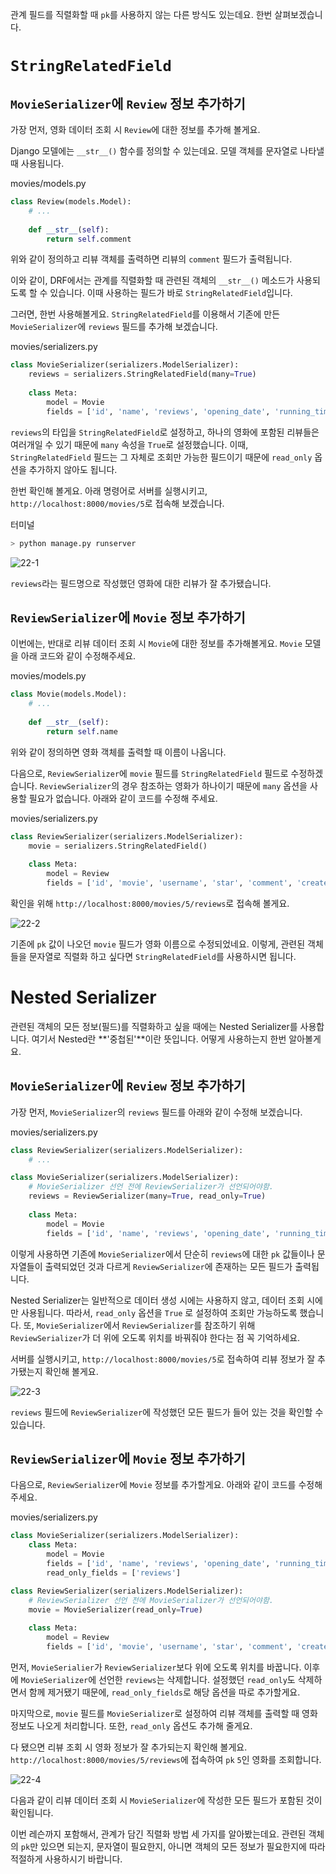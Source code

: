 ﻿관계 필드를 직렬화할 때 `pk`를 사용하지 않는 다른 방식도 있는데요. 한번 살펴보겠습니다.

# `StringRelatedField`

## `MovieSerializer`에  `Review`  정보 추가하기

가장 먼저, 영화 데이터 조회 시 `Review`에 대한 정보를 추가해 볼게요.

Django 모델에는 `__str__()` 함수를 정의할 수 있는데요. 모델 객체를 문자열로 나타낼 때 사용됩니다.

movies/models.py

```python
class Review(models.Model):
    # ...
    
    def __str__(self):
        return self.comment

```

위와 같이 정의하고 리뷰 객체를 출력하면 리뷰의 `comment` 필드가 출력됩니다.

이와 같이, DRF에서는 관계를 직렬화할 때 관련된 객체의 `__str__()` 메소드가 사용되도록 할 수 있습니다. 이때 사용하는 필드가 바로 `StringRelatedField`입니다.

그러면, 한번 사용해볼게요. `StringRelatedField`를 이용해서 기존에 만든 `MovieSerializer`에 `reviews` 필드를 추가해 보겠습니다.

movies/serializers.py

```python
class MovieSerializer(serializers.ModelSerializer):
    reviews = serializers.StringRelatedField(many=True)
    
    class Meta:
        model = Movie
        fields = ['id', 'name', 'reviews', 'opening_date', 'running_time', 'overview']

```

`reviews`의 타입을 `StringRelatedField`로 설정하고, 하나의 영화에 포함된 리뷰들은 여러개일 수 있기 때문에 `many` 속성을 `True`로 설정했습니다. 이때, `StringRelatedField` 필드는 그 자체로 조회만 가능한 필드이기 때문에 `read_only` 옵션을 추가하지 않아도 됩니다.

한번 확인해 볼게요. 아래 명령어로 서버를 실행시키고, `http://localhost:8000/movies/5`로 접속해 보겠습니다.

터미널

```bash
> python manage.py runserver

```

![22-1](https://bakey-api.codeit.kr/api/files/resource?root=static&seqId=5845&directory=22-1.png&name=22-1.png)

`reviews`라는 필드명으로 작성했던 영화에 대한 리뷰가 잘 추가됐습니다.

## `ReviewSerializer`에  `Movie`  정보 추가하기

이번에는, 반대로 리뷰 데이터 조회 시 `Movie`에 대한 정보를 추가해볼게요. `Movie` 모델을 아래 코드와 같이 수정해주세요.

movies/models.py

```python
class Movie(models.Model):
    # ...
    
    def __str__(self):
        return self.name

```

위와 같이 정의하면 영화 객체를 출력할 때 이름이 나옵니다.

다음으로, `ReviewSerializer`에 `movie` 필드를 `StringRelatedField` 필드로 수정하겠습니다. `ReviewSerializer`의 경우 참조하는 영화가 하나이기 때문에 `many` 옵션을 사용할 필요가 없습니다. 아래와 같이 코드를 수정해 주세요.

movies/serializers.py

```python
class ReviewSerializer(serializers.ModelSerializer):
    movie = serializers.StringRelatedField()
      
    class Meta:
        model = Review
        fields = ['id', 'movie', 'username', 'star', 'comment', 'created']

```

확인을 위해 `http://localhost:8000/movies/5/reviews`로 접속해 볼게요.

![22-2](https://bakey-api.codeit.kr/api/files/resource?root=static&seqId=5845&directory=22-2.png&name=22-2.png)

기존에 `pk` 값이 나오던 `movie` 필드가 영화 이름으로 수정되었네요. 이렇게, 관련된 객체들을 문자열로 직렬화 하고 싶다면 `StringRelatedField`를 사용하시면 됩니다.

# Nested Serializer

관련된 객체의 모든 정보(필드)를 직렬화하고 싶을 때에는 Nested Serializer를 사용합니다. 여기서 Nested란 **'중첩된'**이란 뜻입니다. 어떻게 사용하는지 한번 알아볼게요.

## `MovieSerializer`에  `Review`  정보 추가하기

가장 먼저, `MovieSerializer`의 `reviews` 필드를 아래와 같이 수정해 보겠습니다.

movies/serializers.py

```python
class ReviewSerializer(serializers.ModelSerializer):
    # ...

class MovieSerializer(serializers.ModelSerializer):
    # MovieSerializer 선언 전에 ReviewSerializer가 선언되어야함.
    reviews = ReviewSerializer(many=True, read_only=True)
    
    class Meta:
        model = Movie
        fields = ['id', 'name', 'reviews', 'opening_date', 'running_time', 'overview']

```

이렇게 사용하면 기존에 `MovieSerializer`에서 단순히 `reviews`에 대한 `pk` 값들이나 문자열들이 출력되었던 것과 다르게 `ReviewSerializer`에 존재하는 모든 필드가 출력됩니다.

Nested Serializer는 일반적으로 데이터 생성 시에는 사용하지 않고, 데이터 조회 시에만 사용됩니다. 따라서, `read_only` 옵션을 `True` 로 설정하여 조회만 가능하도록 했습니다. 또, `MovieSerializer`에서 `ReviewSerializer`를 참조하기 위해 `ReviewSerializer`가 더 위에 오도록 위치를 바꿔줘야 한다는 점 꼭 기억하세요.

서버를 실행시키고, `http://localhost:8000/movies/5`로 접속하여 리뷰 정보가 잘 추가됐는지 확인해 볼게요.

![22-3](https://bakey-api.codeit.kr/api/files/resource?root=static&seqId=5845&directory=22-3.png&name=22-3.png)  

`reviews` 필드에 `ReviewSerializer`에 작성했던 모든 필드가 들어 있는 것을 확인할 수 있습니다.

## `ReviewSerializer`에  `Movie`  정보 추가하기

다음으로, `ReviewSerializer`에 `Movie` 정보를 추가할게요. 아래와 같이 코드를 수정해 주세요.

movies/serializers.py

```python
class MovieSerializer(serializers.ModelSerializer):
    class Meta:
        model = Movie
        fields = ['id', 'name', 'reviews', 'opening_date', 'running_time', 'overview']
        read_only_fields = ['reviews']

class ReviewSerializer(serializers.ModelSerializer):
    # ReviewSerializer 선언 전에 MovieSerializer가 선언되어야함.
    movie = MovieSerializer(read_only=True)
    
    class Meta:
        model = Review
        fields = ['id', 'movie', 'username', 'star', 'comment', 'created']

```

먼저, `MovieSerialier`가 `ReviewSerializer`보다 위에 오도록 위치를 바꿉니다. 이후에 `MovieSerializer`에 선언한 `reviews`는 삭제합니다. 설정했던 `read_only`도 삭제하면서 함께 제거됐기 때문에, `read_only_fields`로 해당 옵션을 따로 추가할게요.

마지막으로, `movie` 필드를 `MovieSerializer`로 설정하여 리뷰 객체를 출력할 때 영화 정보도 나오게 처리합니다. 또한, `read_only` 옵션도 추가해 줄게요.

다 됐으면 리뷰 조회 시 영화 정보가 잘 추가되는지 확인해 볼게요. `http://localhost:8000/movies/5/reviews`에 접속하여 `pk` `5`인 영화를 조회합니다.

![22-4](https://bakey-api.codeit.kr/api/files/resource?root=static&seqId=5845&directory=22-4.png&name=22-4.png)

다음과 같이 리뷰 데이터 조회 시 `MovieSerializer`에 작성한 모든 필드가 포함된 것이 확인됩니다.

이번 레슨까지 포함해서, 관계가 담긴 직렬화 방법 세 가지를 알아봤는데요. 관련된 객체의 `pk`만 있으면 되는지, 문자열이 필요한지, 아니면 객체의 모든 정보가 필요한지에 따라 적절하게 사용하시기 바랍니다.
